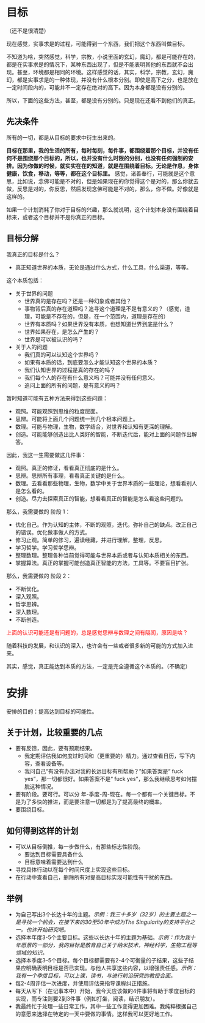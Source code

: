 # 目标

（还不是很清楚）

现在感觉，实事求是的过程，可能得到一个东西，我们把这个东西叫做目标。


不知道为啥，突然感觉，科学，宗教，小说里面的玄幻，魔幻，都是可能存在的，都是在实事求是的情况下，某种东西出现了，但是不能表明其他的东西就不会出现。甚至，环境都是相同的环境。这样感觉的话，其实，科学，宗教，玄幻，魔幻，都是实事求是的一种体现，并没有什么根本分别。即使是高下之分，也是放在一定时间段内的，可能并不一定存在绝对的高下。因为本身都是没有分别的。

所以，下面的这些方法，甚至，都是没有分别的。只是现在还看不到他们的真正。


## 先决条件

所有的一切，都是从目标的要求中衍生出来的。

**目标在那里，我的生活的所有，每时每刻，每件事，都围绕着那个目标，并没有任何不是围绕那个目标的，所以，也并没有什么时限的分别，也没有任何强制的安排。因为你做的时候，就实实在在的知道，就是在围绕着目标。无论是作息，身体健康，饮食，移动，等等，都在这个目标里。** 感觉，诸善奉行，可能就是这个意思，比如说，念佛可能是不对的，但是如果现在的你觉得这个是对的，那么你就去做，反思是对的，你反思，然后发现念佛可能是不对的，那么，你不做。好像就是这样的。

如果一个计划消耗了你对于目标的兴趣，那么就说明，这个计划本身没有围绕着目标来，或者这个目标并不是你真正的目标。


## 目标分解

我真正的目标是什么？

- 真正知道世界的本质，无论是通过什么方式，什么工具，什么渠道，等等。

这个本质包括：

- 关于世界的问题
  - 世界真的是存在吗？还是一种幻象或者其他？
  - 事物背后真的存在道理吗？追寻这个道理是不是有意义的？（感觉，道理，可能是不存在的，但是，在一个范围内，道理是存在的）
  - 世界有本质吗？如果世界没有本质，也想知道世界到底是什么？
  - 世界如果存在，是怎么产生的？
  - 世界是可以被认识的吗？
- 关于人的问题
  - 我们真的可以认知这个世界吗？
  - 如果有本质的话，到底要怎么才能认知这个世界的本质？
  - 我们认知世界的过程是真的存在的吗？
  - 我们每个人的存在有什么意义吗？可能并没有任何意义。
  - 追问上面的所有的问题，是有意义的吗？

暂时知道可能有五种方法来得到这些问题：

- 观照。可能观照到思维的粒度层面。
- 思辨。可能将上面几个问题统一到几个根本问题上。
- 数理。可能与物理，生物，数学结合，对世界和认知有更深的理解。
- 创造。可能能够创造出比人类好的智能，不断迭代后，能对上面的问题作出解答。

因此，我这一生需要做这几件事：

- 观照。真正的修证，看看真正彻底的是什么。
- 思辨。思辨所有事理，看看真正关键的是什么。
- 数理。去看看那些物理，生物，数学中关于世界本质的一些理论，想看看别人是怎么看的。
- 创造。尽力去探索真正的智能，想看看真正的智能是怎么看这些问题的。


那么，我需要做的 阶段 1：


- 优化自己。作为认知的主体，不断的观照，迭代。弥补自己的缺点。改正自己的错误。优化做事做人的方式。
- 修习止观。简单的修习，遍读经藏，并进行理解，整理，反思。
- 学习哲学。学习哲学思辨。
- 整理数理。整理各种当前觉得可能与世界本质或者与认知本质相关的东西。
- 掌握算法。真正的掌握可能创造真正智能的方法，工具等。不要盲目扩张。

那么，我需要做的 阶段 2：

- 不断优化。
- 深入观照。
- 哲学思辨。
- 深入数理。
- 不断创造。


<span style="color:red;">上面的认识可能还是有问题的，总是感觉思辨与数理之间有隔阂，原因是啥？</span>



随着科技的发展，和认识的深入，也许会有一些或者很多新的可能的方式加入进来。


其实，感觉，真正能达到本质的方法，一定是完全遵循这个本质的。（不确定）











# 安排

安排的目的：提高达到目标的可能性。

## 关于计划，比较重要的几点

- 要有反馈，因此，要有预期结果。
  - 我定期评估我如何度过时间和（更重要的）精力。通过查看日历，写下内容，查看设备等。
  - 我问自己“有没有办法对我的长远目标有所帮助？”如果答案是“ fuck yes”，那一切都很好。如果答案不是“ fuck yes”，那么我继续思考如何摆脱这种情况。
- 要有阶段。要可行。可以分 年-季度-周-现在。每一个都有一个关键目标。不是为了多快的推进，而是要注意一切都是为了提高最终的概率。
- 要围绕目标。


## 如何得到这样的计划

- 可以从目标倒推，每一步做什么，有那些标志性阶段。
  - 要达到目标需要具备什么
  - 目标意味着需要达到什么
- 寻找具体行动以在每个时间尺度上实现这些目标。
- 在行动中查看自己，删除所有对提高目标实现可能性有干扰的东西。


## 举例

- 为自己写出3个长达十年的主题。*示例：我三十多岁（32岁）的主要主题之一是寻找一个机会，在接下来的30至50年中成为The Singularity的支持平台之一。也许开始研究吧。*
- 选择本年度3-5个主要目标。这些以长达十年的主题为基础。*示例：作为我十年愿景的一部分，我的目标是教育自己关于纳米技术，神经科学，生物工程等领域的知识。*
- 选择本季度3–5个目标。每个目标都需要有2-4个可衡量的子结果，这些子结果应明确表明目标是否已实现。与他人共享这些内容，以增强责任感。*示例：我有一个季度目标，可以上课，读书，与进行前沿研究的教授会面。*
- 每2-4周评估一次进度，并使用评估来指导课程纠正措施。
- 每天从写下（在记事本中）开始，我今天应该做的4件事将有助于季度目标的实现，而专注则要2到3件事（例如打坐，阅读，结识朋友）。
- 我最终忙于处理一些日常工作，其中一些工作变得更加困难。我纯粹根据自己的意愿来选择在特定的一天中要做的事情。这样我可以更好地工作。


